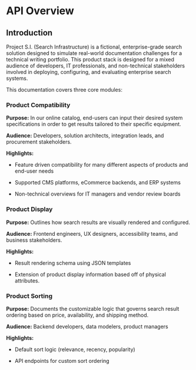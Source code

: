# API Overview

## Introduction

Project S.I. (Search Infrastructure) is a fictional, enterprise-grade search solution designed to simulate real-world documentation challenges for a technical writing portfolio. This product stack is designed for a mixed audience of developers, IT professionals, and non-technical stakeholders involved in deploying, configuring, and evaluating enterprise search systems.

This documentation covers three core modules:

### Product Compatibility

**Purpose:** In our online catalog, end-users can input their desired system specifications in order to get results tailored to their specific equipment.

**Audience:** Developers, solution architects, integration leads, and procurement stakeholders.

**Highlights:**

- Feature driven compatibility for many different aspects of products and end-user needs

- Supported CMS platforms, eCommerce backends, and ERP systems

- Non-technical overviews for IT managers and vendor review boards

### Product Display

**Purpose:** Outlines how search results are visually rendered and configured.

**Audience:** Frontend engineers, UX designers, accessibility teams, and business stakeholders.

**Highlights:**

- Result rendering schema using JSON templates

- Extension of product display information based off of physical attributes.

### Product Sorting

**Purpose:** Documents the customizable logic that governs search result ordering based on price, availability, and shipping method.

**Audience:** Backend developers, data modelers, product managers

**Highlights:**

- Default sort logic (relevance, recency, popularity)

- API endpoints for custom sort ordering
